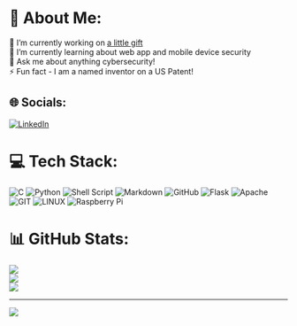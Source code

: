 # 💫 About Me:
🔭 I’m currently working on [a little gift](https://github.com/CWright2022/jennamessage)<br>🌱 I’m currently learning about web app and mobile device security<br>💬 Ask me about anything cybersecurity!<br>⚡ Fun fact - I am a named inventor on a US Patent!


## 🌐 Socials:
[![LinkedIn](https://img.shields.io/badge/LinkedIn-%230077B5.svg?logo=linkedin&logoColor=white)](https://linkedin.com/in/caydenwright) 

# 💻 Tech Stack:
![C](https://img.shields.io/badge/c-%2300599C.svg?style=for-the-badge&logo=c&logoColor=white) ![Python](https://img.shields.io/badge/python-3670A0?style=for-the-badge&logo=python&logoColor=ffdd54) ![Shell Script](https://img.shields.io/badge/shell_script-%23121011.svg?style=for-the-badge&logo=gnu-bash&logoColor=white) ![Markdown](https://img.shields.io/badge/markdown-%23000000.svg?style=for-the-badge&logo=markdown&logoColor=white) ![GitHub](https://img.shields.io/badge/GitHub-%23121011.svg?style=for-the-badge&logo=github&logoColor=white) ![Flask](https://img.shields.io/badge/flask-%23000.svg?style=for-the-badge&logo=flask&logoColor=white) ![Apache](https://img.shields.io/badge/apache-%23D42029.svg?style=for-the-badge&logo=apache&logoColor=white) ![GIT](https://img.shields.io/badge/Git-fc6d26?style=for-the-badge&logo=git&logoColor=white) ![LINUX](https://img.shields.io/badge/Linux-FCC624?style=for-the-badge&logo=linux&logoColor=black) ![Raspberry Pi](https://img.shields.io/badge/-RaspberryPi-C51A4A?style=for-the-badge&logo=Raspberry-Pi)
# 📊 GitHub Stats:
![](https://github-readme-stats.vercel.app/api?username=cwright2022&theme=dark&hide_border=false&include_all_commits=true&count_private=true)<br/>
![](https://github-readme-streak-stats.herokuapp.com/?user=cwright2022&theme=dark&hide_border=false)<br/>
![](https://github-readme-stats.vercel.app/api/top-langs/?username=cwright2022&theme=dark&hide_border=false&include_all_commits=true&count_private=true&layout=compact)

---
[![](https://visitcount.itsvg.in/api?id=cwright2022&icon=0&color=0)](https://visitcount.itsvg.in)

<!-- Proudly created with GPRM ( https://gprm.itsvg.in ) -->
